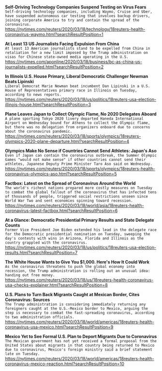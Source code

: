 **Self-Driving Technology Companies Suspend Testing on Virus Fears**\
`Self-driving technology companies, including Waymo, Cruise and Uber, have suspended autonomous car testing that involves backup drivers, joining corporate America to try and contain the spread of the coronavirus.`\
https://nytimes.com/reuters/2020/03/18/technology/18reuters-health-coronavirus-waymo.html?searchResultPosition=1

**At Least 13 US Journalists Facing Expulsion From China**\
`At least 13 American journalists stand to be expelled from China in retaliation for a new limit imposed by the Trump administration on visas for Chinese state-owned media operating in the U.S.`\
https://nytimes.com/aponline/2020/03/18/business/bc-as-china-us-journalists-expelled.html?searchResultPosition=2

**In Illinois U.S. House Primary, Liberal Democratic Challenger Newman Beats Lipinski**\
`Liberal Democrat Marie Newman beat incumbent Dan Lipinski in a U.S. House of Representatives primary race in Illinois on Tuesday, according to news reports.`\
https://nytimes.com/reuters/2020/03/18/us/politics/18reuters-usa-election-illinois-house.html?searchResultPosition=3

**Plane Leaves Japan to Collect Olympic Flame, No 2020 Delegates Aboard**\
`A plane sporting Tokyo 2020 livery departed Haneda International Airport on Wednesday bound for Athens to collect the Olympic flame, but there was no delegation from organizers onboard due to concerns about the coronavirus pandemic.`\
https://nytimes.com/reuters/2020/03/18/sports/olympics/18reuters-olympics-2020-plane-departure.html?searchResultPosition=4

**Olympics Make No Sense if Countries Cannot Send Athletes: Japan's Aso**\
`Even if Japan can contain the coronavirus outbreak, the Summer Olympic Games "would not make sense" if other countries cannot send their athletes, Japanese Deputy Prime Minister Taro Aso said on Wednesday.`\
https://nytimes.com/reuters/2020/03/18/sports/olympics/18reuters-health-coronavirus-olympics-aso.html?searchResultPosition=5

**Factbox: Latest on the Spread of Coronavirus Around the World**\
`The world's richest nations prepared more costly measures on Tuesday to combat the global fallout of the coronavirus that has infected tens of thousands of people, triggered social restrictions unseen since World War Two and sent economies spinning toward recession.`\
https://nytimes.com/reuters/2020/03/18/world/asia/18reuters-health-coronavirus-latest-factbox.html?searchResultPosition=6

**At a Glance: Democratic Presidential Primary Results and State Delegate Counts**\
`Former Vice President Joe Biden extended his lead in the delegate race for the Democratic presidential nomination on Tuesday, sweeping the day's contests with wins in Arizona, Florida and Illinois as the country grappled with the coronavirus.`\
https://nytimes.com/reuters/2020/03/18/us/politics/18reuters-usa-election-results.html?searchResultPosition=7

**The White House Wants to Give You $1,000. Here's How It Could Work**\
`As the coronavirus threatens to push the global economy into recession, the Trump administration is rolling out an unusual idea: handing out free money.`\
https://nytimes.com/reuters/2020/03/18/us/18reuters-health-coronavirus-usa-checks-explainer.html?searchResultPosition=8

**U.S. Plans to Turn Back Migrants Caught at Mexican Border, Cites Coronavirus: Sources**\
`The Trump administration is considering immediately returning any foreigners caught at the U.S.-Mexico border to Mexico, arguing the step is necessary to combat the fast-spreading coronavirus, according to two administration officials.`\
https://nytimes.com/reuters/2020/03/18/world/americas/18reuters-health-coronavirus-usa-mexico.html?searchResultPosition=9

**Mexico Yet to See Formal U.S. Plan to Deport Migrants Due to Coronavirus**\
`The Mexican government has not yet received a formal proposal from the United States about migrants in that country being returned to Mexico due to coronavirus, Mexico's foreign ministry said a brief statement late on Tuesday.`\
https://nytimes.com/reuters/2020/03/18/world/americas/18reuters-health-coronavirus-mexico-reaction.html?searchResultPosition=10

